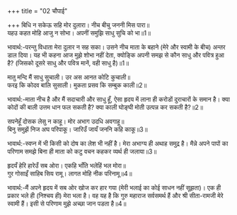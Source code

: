 +++
title = "02 चौपाई"

+++
बिधि न सकेऊ सहि मोर दुलारा। नीच बीचु जननी मिस पारा॥  
यहउ कहत मोहि आजु न सोभा। अपनीं समुझि साधु सुचि को भा॥1॥  

भावार्थ:-परन्तु विधाता मेरा दुलार न सह सका। उसने नीच माता के बहाने (मेरे और स्वामी के बीच) अन्तर डाल दिया। यह भी कहना आज मुझे शोभा नहीं देता, क्योङ्कि अपनी समझ से कौन साधु और पवित्र हुआ है? (जिसको दूसरे साधु और पवित्र मानें, वही साधु है)॥1॥  

मातु मन्दि मैं साधु सुचाली। उर अस आनत कोटि कुचाली॥  
फरइ कि कोदव बालि सुसाली। मुकता प्रसव कि सम्बुक काली॥2॥  

भावार्थ:-माता नीच है और मैं सदाचारी और साधु हूँ, ऐसा हृदय में लाना ही करोडों दुराचारों के समान है। क्या कोदों की बाली उत्तम धान फल सकती है? क्या काली घोङ्घी मोती उत्पन्न कर सकती है?॥2॥  

सपनेहूँ दोसक लेसु न काहू। मोर अभाग उदधि अवगाहू॥  
बिनु समुझें निज अघ परिपाकू। जारिउँ जायँ जननि कहि काकू॥3॥  

भावार्थ:-स्वप्न में भी किसी को दोष का लेश भी नहीं है। मेरा अभाग्य ही अथाह समुद्र है। मैन्ने अपने पापों का परिणाम समझे बिना ही माता को कटु वचन कहकर व्यर्थ ही जलाया॥3॥  

हृदयँ हेरि हारेउँ सब ओरा। एकहि भाँति भलेहिं भल मोरा॥  
गुर गोसाइँ साहिब सिय रामू। लागत मोहि नीक परिनामू॥4॥  

भावार्थ:-मैं अपने हृदय में सब ओर खोज कर हार गया (मेरी भलाई का कोई साधन नहीं सूझता)। एक ही प्रकार भले ही (निश्चय ही) मेरा भला है। वह यह है कि गुरु महाराज सर्वसमर्थ हैं और श्री सीता-रामजी मेरे स्वामी हैं। इसी से परिणाम मुझे अच्छा जान पडता है॥4॥  

<div class="audioEmbed"  caption="AIR-वाचनम्" src="https://archive
.org/download/rAmcharitmAnas-AIR/EPI-219.mp3"></div>

